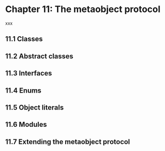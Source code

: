 # Chapter 11: The metaobject protocol

xxx

## 11.1 Classes

## 11.2 Abstract classes

## 11.3 Interfaces

## 11.4 Enums

## 11.5 Object literals

## 11.6 Modules

## 11.7 Extending the metaobject protocol

